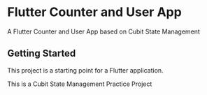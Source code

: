 # Flutter Counter and User App

A Flutter Counter and User App based on Cubit State Management

## Getting Started

This project is a starting point for a Flutter application.

This is a Cubit State Management Practice Project
